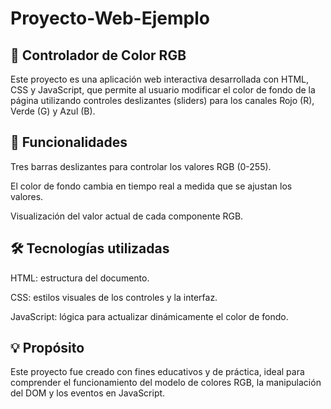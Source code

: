 # Proyecto-Web-Ejemplo

## 🎨 Controlador de Color RGB
Este proyecto es una aplicación web interactiva desarrollada con HTML, CSS y JavaScript, que permite al usuario modificar el color de fondo de la página utilizando controles deslizantes (sliders) para los canales Rojo (R), Verde (G) y Azul (B).

## 🚀 Funcionalidades
Tres barras deslizantes para controlar los valores RGB (0-255).

El color de fondo cambia en tiempo real a medida que se ajustan los valores.

Visualización del valor actual de cada componente RGB.

## 🛠️ Tecnologías utilizadas
HTML: estructura del documento.

CSS: estilos visuales de los controles y la interfaz.

JavaScript: lógica para actualizar dinámicamente el color de fondo.

## 💡 Propósito
Este proyecto fue creado con fines educativos y de práctica, ideal para comprender el funcionamiento del modelo de colores RGB, la manipulación del DOM y los eventos en JavaScript.
